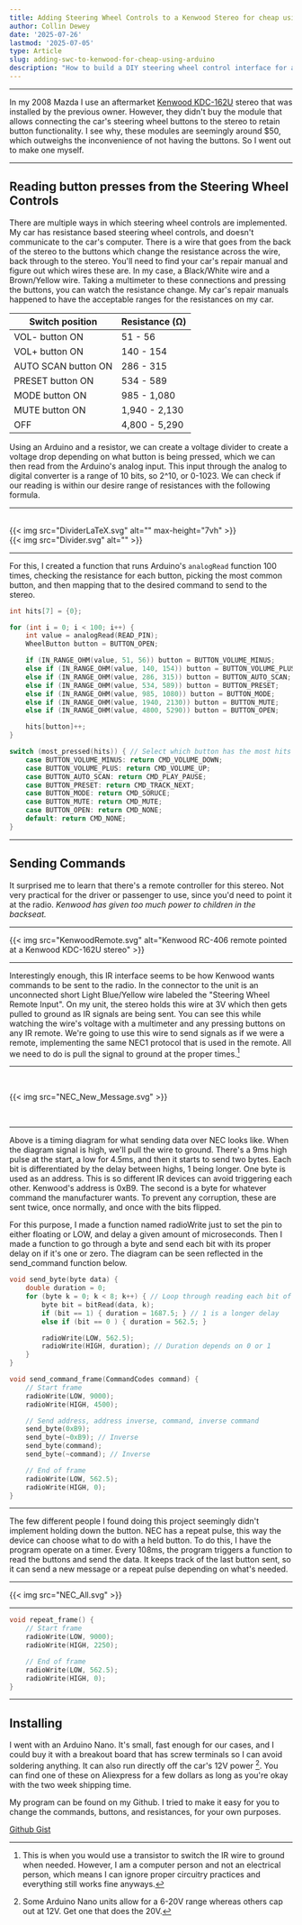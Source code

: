 ```yaml
---
title: Adding Steering Wheel Controls to a Kenwood Stereo for cheap using an Arduino
author: Collin Dewey
date: '2025-07-26'
lastmod: '2025-07-05'
type: Article
slug: adding-swc-to-kenwood-for-cheap-using-arduino
description: "How to build a DIY steering wheel control interface for a Kenwood stereo using an Arduino through reading resistance-based button inputs and implementing the NEC IR protocol"
---
```


---

In my 2008 Mazda I use an aftermarket [Kenwood KDC-162U](https://www.kenwood.com/usa/car/caraudio/receivers/kdc-162u/) stereo that was installed by the previous owner. However, they didn't buy the module that allows connecting the car's steering wheel buttons to the stereo to retain button functionality. I see why, these modules are seemingly around $50, which outweighs the inconvenience of not having the buttons. So I went out to make one myself.

---

## Reading button presses from the Steering Wheel Controls

There are multiple ways in which steering wheel controls are implemented. My car has resistance based steering wheel controls, and doesn't communicate to the car's computer. There is a wire that goes from the back of the stereo to the buttons which change the resistance across the wire, back through to the stereo. You'll need to find your car's repair manual and figure out which wires these are. In my case, a Black/White wire and a Brown/Yellow wire. Taking a multimeter to these connections and pressing the buttons, you can watch the resistance change. My car's repair manuals happened to have the acceptable ranges for the resistances on my car.

|Switch position|Resistance (Ω)|
|---|---|
|VOL- button ON|51 - 56|
|VOL+ button ON|140 - 154|
|AUTO SCAN button ON|286 - 315|
|PRESET button ON|534 - 589|
|MODE button ON|985 - 1,080|
|MUTE button ON|1,940 - 2,130|
|OFF|4,800 - 5,290|

Using an Arduino and a resistor, we can create a voltage divider to create a voltage drop depending on what button is being pressed, which we can then read from the Arduino's analog input. This input through the analog to digital converter is a range of 10 bits, so 2^10, or 0-1023. We can check if our reading is within our desire range of resistances with the following formula.

---

<br>
{{< img src="DividerLaTeX.svg" alt="" max-height="7vh" >}}
<!-- \frac{Low\Omega \times 1023}{Low\Omega + 470\Omega} \leq ADC \leq \frac{High\Omega \times 1023}{High\Omega + 470\Omega} -->
<br>
{{< img src="Divider.svg" alt="" >}}
<br>

---
For this, I created a function that runs Arduino's `analogRead` function 100 times, checking the resistance for each button, picking the most common button, and then mapping that to the desired command to send to the stereo.

```C
int hits[7] = {0};

for (int i = 0; i < 100; i++) {
	int value = analogRead(READ_PIN);
	WheelButton button = BUTTON_OPEN;

	if (IN_RANGE_OHM(value, 51, 56)) button = BUTTON_VOLUME_MINUS;
	else if (IN_RANGE_OHM(value, 140, 154)) button = BUTTON_VOLUME_PLUS;
	else if (IN_RANGE_OHM(value, 286, 315)) button = BUTTON_AUTO_SCAN;
	else if (IN_RANGE_OHM(value, 534, 589)) button = BUTTON_PRESET;
	else if (IN_RANGE_OHM(value, 985, 1080)) button = BUTTON_MODE;
	else if (IN_RANGE_OHM(value, 1940, 2130)) button = BUTTON_MUTE;
	else if (IN_RANGE_OHM(value, 4800, 5290)) button = BUTTON_OPEN;

	hits[button]++;
}

switch (most_pressed(hits)) { // Select which button has the most hits
	case BUTTON_VOLUME_MINUS: return CMD_VOLUME_DOWN;
	case BUTTON_VOLUME_PLUS: return CMD_VOLUME_UP;
	case BUTTON_AUTO_SCAN: return CMD_PLAY_PAUSE;
	case BUTTON_PRESET: return CMD_TRACK_NEXT;
	case BUTTON_MODE: return CMD_SORUCE;
	case BUTTON_MUTE: return CMD_MUTE;
	case BUTTON_OPEN: return CMD_NONE;
	default: return CMD_NONE;
}
```

---

## Sending Commands

It surprised me to learn that there's a remote controller for this stereo. Not very practical for the driver or passenger to use, since you'd need to point it at the radio. *Kenwood has given too much power to children in the backseat.*

---

{{< img src="KenwoodRemote.svg" alt="Kenwood RC-406 remote pointed at a Kenwood KDC-162U stereo" >}}

---

Interestingly enough, this IR interface seems to be how Kenwood wants commands to be sent to the radio. In the connector to the unit is an unconnected short Light Blue/Yellow wire labeled the "Steering Wheel Remote Input". On my unit, the stereo holds this wire at 3V which then gets pulled to ground as IR signals are being sent. You can see this while watching the wire's voltage with a multimeter and any pressing buttons on any IR remote. We're going to use this wire to send signals as if we were a remote, implementing the same NEC1 protocol that is used in the remote. All we need to do is pull the signal to ground at the proper times.[^1]

[^1]: This is when you would use a transistor to switch the IR wire to ground when needed. However, I am a computer person and not an electrical person, which means I can ignore proper circuitry practices and everything still works fine anyways.

---

<br>

{{< img src="NEC_New_Message.svg" >}}

<br>

---

Above is a timing diagram for what sending data over NEC looks like. When the diagram signal is high, we'll pull the wire to ground. There's a 9ms high pulse at the start, a low for 4.5ms, and then it starts to send two bytes. Each bit is differentiated by the delay between highs, 1 being longer. One byte is used as an address. This is so different IR devices can avoid triggering each other. Kenwood's address is 0xB9. The second is a byte for whatever command the manufacturer wants. To prevent any corruption, these are sent twice, once normally, and once with the bits flipped.

For this purpose, I made a function named radioWrite just to set the pin to either floating or LOW, and delay a given amount of microseconds. Then I made a function to go through a byte and send each bit with its proper delay on if it's one or zero. The diagram can be seen reflected in the send_command function below.

```C
void send_byte(byte data) {
    double duration = 0;
	for (byte k = 0; k < 8; k++) { // Loop through reading each bit of the byte
		byte bit = bitRead(data, k); 
        if (bit == 1) { duration = 1687.5; } // 1 is a longer delay
        else if (bit == 0 ) { duration = 562.5; }

		radioWrite(LOW, 562.5);
		radioWrite(HIGH, duration); // Duration depends on 0 or 1
	}
}

void send_command_frame(CommandCodes command) {
	// Start frame
	radioWrite(LOW, 9000);
	radioWrite(HIGH, 4500);

	// Send address, address inverse, command, inverse command
	send_byte(0xB9);
	send_byte(~0xB9); // Inverse
	send_byte(command);
	send_byte(~command); // Inverse

	// End of frame
	radioWrite(LOW, 562.5);
	radioWrite(HIGH, 0);
}
```

---

The few different people I found doing this project seemingly didn't implement holding down the button. NEC has a repeat pulse, this way the device can choose what to do with a held button. To do this, I have the program operate on a timer. Every 108ms, the program triggers a function to read the buttons and send the data. It keeps track of the last button sent, so it can send a new message or a repeat pulse depending on what's needed.

---

{{< img src="NEC_All.svg" >}}

---

```C
void repeat_frame() {
    // Start frame
	radioWrite(LOW, 9000);
	radioWrite(HIGH, 2250);

    // End of frame
	radioWrite(LOW, 562.5);
	radioWrite(HIGH, 0);
}
```

---

## Installing

I went with an Arduino Nano. It's small, fast enough for our cases, and I could buy it with a breakout board that has screw terminals so I can avoid soldering anything. It can also run directly off the car's 12V power [^2]. You can find one of these on Aliexpress for a few dollars as long as you're okay with the two week shipping time.

[^2]: Some Arduino Nano units allow for a 6-20V range whereas others cap out at 12V. Get one that does the 20V.

My program can be found on my Github. I tried to make it easy for you to change the commands, buttons, and resistances, for your own purposes.

[Github Gist](https://gist.github.com/CollinDewey/310cc36bc790f73527b0d465719a91e1)

<!--
https://init6.pomorze.pl/projects/kenwood_ford/
https://justinnelsonsprojects.com/swc-arduino/
-->